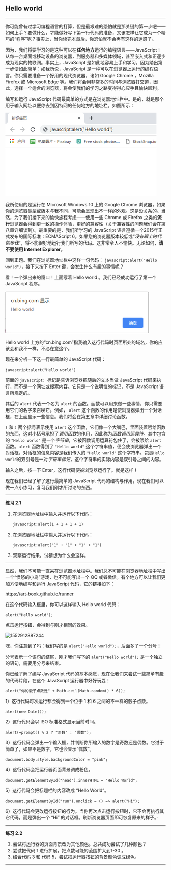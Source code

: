 ## Hello world

---

你可能曾有过学习编程语言的打算，但是最艰难的恐怕就是那关键的第一步吧——如何上手？要做什么，才能做好写下第一行代码的准备，又该怎样让它成为一个精巧的“程序”呢？事实上，当你读完本章后，你恐怕就不会再有这样的迷惑了。

因为，我们将要学习的是这种可以在**任何地方**运行的编程语言——JavaScript！从每一台桌面或移动设备的浏览器，到服务器和多媒体领域，甚至嵌入式和正逐步成为现实的物联网。事实上，JavaScript 是如此地容易上手和学习，因为踏出第一步便如此简单：如我所说，JavaScript 是一种可以在浏览器上运行的编程语言。你只需要准备一个好用的现代浏览器，诸如 Google Chrome ，Mozilla Firefox 或 Microsoft Edge 等。我们将会用非常多的时间与浏览器打交道，因此，选择一个适合的浏览器，将会使我们的学习之路变得得心应手且愉快顺利。

编写和运行 JavaScript 代码最简单的方式是在浏览器地址栏中。是的，就是那个用于输入网址以便你去到因特网的任何地方的地址栏。如图所示：

**![1552904604507](./assets/1552904604507.png)**

我所使用的是运行在 Microsoft Windows 10 上的 Google Chrome 浏览器，如果你的浏览器类型或版本与我不同，可能会呈现出不一样的外观。这是没关系的。当然，为了我们接下来的愉快旅程考虑——使用一些 Chrome 或 Firefox 之类的**流行**浏览器会得到更一致的操作体验，更好的兼容性（关于兼容性的问题我们会在第八章详细谈到）。最重要的是，我们所学习的 JavaScript 语言遵循一个2015年正式发布的国际标准：ECMAScript 6。如果您的浏览器版本较低或“*没有跟上时代的步伐*”，将不能很好地运行我们所写的代码。这非常令人不愉快。无论如何，**请不要使用 Internet Explorer**。

回到正题。我们在浏览器地址栏中这样一句代码： ```javascript:alert("Hello world")```，接下来按下 Enter 键，会发生什么有趣的事情呢？

看！一个弹出来的窗口！上面写着 Hello world 。我们已经成功运行了第一个 JavaScript 程序。

![1552905378968](./assets/1552905378968.png)

Hello world 上方的“cn.bing.com”指我输入这行代码时页面所处的域名，你的应该会和我不一样。不必在意这个。

现在来分析一下这一行最简单的 JavaScript 代码：

```javascript:alert("Hello world")```

前面的 ```javascript: ```标记是告诉浏览器把随后的文本当做 JavaScript 代码来执行，而不是一个网址或搜索内容。它只是一个说明性的标记，不是 JavaScript 语言所规定的。

其后的 ```alert``` 代表一个名为 ```alert``` 的函数。函数可以用来做一些事情，你只需要用它们的名字来召唤它。例如， ```alert``` 这个函数的作用是使浏览器弹出一个对话框，在上面显示一些信息。我们将会在第五章中详细讨论函数。

```(``` 和 ```)``` 两个括号表示使用 ```alert``` 这个函数，它们像一个大嘴巴，里面装着喂给函数的东西，这对小括号承担了*调用函数*的作用，因此称为*函数调用运算符*。其中包含的 ```"Hello world"``` 是一个*字符串*，它被函数调用运算符包住了，会被喂给 ```alert``` 函数。```alert``` 函数得到了 ```"Hello world"``` 这个字符串值，便会使浏览器弹出一个对话框，对话框的信息内容是我们传入的 ```"Hello world"``` 这个字符串。包裹```Hello world```的双引号是一对*字符串标记*，这个字符串的实际内容是双引号之间的内容。

输入之后，按一下 Enter，这行代码便被浏览器运行了。就是这样！

现在我们已经了解了这行最简单的 JavaScript 代码的结构与作用，现在我们可以做一点小练习，复习我们刚才所讨论的东西。

---

**练习 2.1**

1. 在浏览器地址栏中输入并运行以下代码：

   ```javascript:alert(1 + 1 + 1 + 1)```

2. 在浏览器地址栏中输入并运行以下代码：

    ```javascript:alert("1" + "1" + "1" + "1")```

3. 观察运行结果，试猜想为什么会这样。

---



显然，我们不可能一直呆在浏览器地址栏中。我们总不可能在浏览器地址栏中写出一个“愤怒的小鸟”游戏，也不可能写出一个 QQ 或者微信。有个地方可以让我们更加方便地编写和运行 JavaScript 代码，它的链接如下：

https://art-book.github.io/runner

在这个代码输入框里，你可以这样输入 Hello world 代码：

```alert("Hello world");```

点击运行按钮，会得到与刚才相同的效果。

![1552912887244](./assets/1552912887244.png)

嘿，你注意到了吗：我们写的是 ```alert("Hello world");```，后面多了一个分号！

分号表示一个语句的结尾，刚才我们写下的 ```alert("Hello world");``` 是一个独立的语句，需要用分号来结束。

你已经了解了编写 JavaScript 代码的基本感觉，现在让我们来尝试一些简单有趣的代码片段，在这个 JavaScript 运行器中好好玩耍！

```alert("你的骰子点数是" + Math.ceil(Math.random() * 6));```

1）这行代码每次运行都会得到一个位于 1 和 6 之间的不一样的骰子点数。

```alert(new Date());```

2）这行代码会以 ISO 标准格式显示当前时间。

```alert(+prompt() % 2 ? "奇数" : "偶数");```

3）这行代码会弹出一个输入框，并判断你所输入的数字是奇数还是偶数。它过于简单了，如果不是数字，它也会显示“偶数”。

```document.body.style.backgroundColor = "pink";```

4）这行代码会把运行器页面背景调成粉色。

```document.getElementById("head").innerHTML = "Hello World";```

5）这行代码会把标题栏的内容改成 “Hello World”。

```document.getElementById("run").onclick = () => alert("Hi");```

6）这行代码会更改运行按钮的行为。当你再次点击运行按钮时，它不会再执行其它代码，而是弹出一个 “Hi” 的对话框。刷新浏览器页面即可恢复原来的样子。·

---

**练习 2.2**

1. 尝试将运行器的页面背景改为其他颜色。总共成功尝试了几种颜色？
2. 尝试把代码 1 进行扩展，把点数可能的范围扩大到1-30 。
3. 结合代码 3 和 代码 5，尝试把运行器按钮的背景颜色调成绿色。

---

